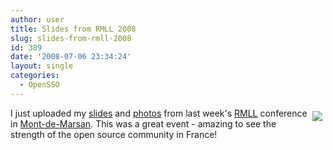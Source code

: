 ```yaml
---
author: user
title: Slides from RMLL 2008
slug: slides-from-rmll-2008
id: 389
date: '2008-07-06 23:34:24'
layout: single
categories:
  - OpenSSO
---
```


<span style="margin: 5px; float: right;">[![](http://2008.rmll.info/IMG/png/logo-rmll-250.png) ](http://2008.rmll.info/Open-Source-Identity-Integration.html?lang=en)</span> 

I just uploaded my [slides](http://blog.superpat.com/OpenSSO_RMLL.pdf) and [photos](http://flickr.com/photos/superpat/sets/72157606022343050/) from last week's [RMLL](http://2008.rmll.info/) conference in [Mont-de-Marsan](http://en.wikipedia.org/wiki/Mont-de-Marsan). This was a great event - amazing to see the strength of the open source community in France!